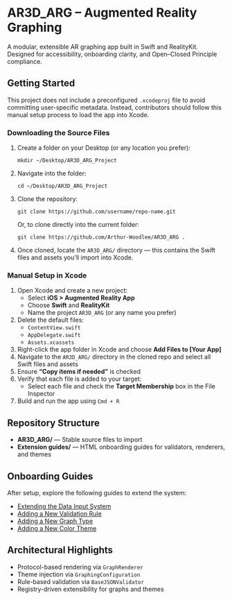 
<body>

  <h1>AR3D_ARG – Augmented Reality Graphing</h1>
  <p>A modular, extensible AR graphing app built in Swift and RealityKit. Designed for accessibility, onboarding clarity, and Open–Closed Principle compliance.</p>

  <h2>Getting Started</h2>
  <p>This project does not include a preconfigured <code>.xcodeproj</code> file to avoid committing user-specific metadata. Instead, contributors should follow this manual setup process to load the app into Xcode.</p>

  <h3>Downloading the Source Files</h3>
  <ol>
    <li>Create a folder on your Desktop (or any location you prefer):
      <pre><code>mkdir ~/Desktop/AR3D_ARG_Project</code></pre>
    </li>
    <li>Navigate into the folder:
      <pre><code>cd ~/Desktop/AR3D_ARG_Project</code></pre>
    </li>
    <li>Clone the repository:
      <pre><code>git clone https://github.com/username/repo-name.git</code></pre>
      <p>Or, to clone directly into the current folder:</p>
      <pre><code>git clone https://github.com/Arthur-Woodlee/AR3D_ARG .</code></pre>
    </li>
    <li>Once cloned, locate the <code>AR3D_ARG/</code> directory — this contains the Swift files and assets you'll import into Xcode.</li>
  </ol>

  <h3>Manual Setup in Xcode</h3>
  <ol>
    <li>Open Xcode and create a new project:
      <ul>
        <li>Select <strong>iOS > Augmented Reality App</strong></li>
        <li>Choose <strong>Swift</strong> and <strong>RealityKit</strong></li>
        <li>Name the project <code>AR3D_ARG</code> (or any name you prefer)</li>
      </ul>
    </li>
    <li>Delete the default files:
      <ul>
        <li><code>ContentView.swift</code></li>
        <li><code>AppDelegate.swift</code></li>
        <li><code>Assets.xcassets</code></li>
      </ul>
    </li>
    <li>Right-click the app folder in Xcode and choose <strong>Add Files to [Your App]</strong></li>
    <li>Navigate to the <code>AR3D_ARG/</code> directory in the cloned repo and select all Swift files and assets</li>
    <li>Ensure <strong>“Copy items if needed”</strong> is checked</li>
    <li>Verify that each file is added to your target:
      <ul>
        <li>Select each file and check the <strong>Target Membership</strong> box in the File Inspector</li>
      </ul>
    </li>
    <li>Build and run the app using <code>Cmd + R</code></li>
  </ol>

  <h2>Repository Structure</h2>
  <ul>
    <li><strong>AR3D_ARG/</strong> — Stable source files to import</li>
    <li><strong>Extension guides/</strong> — HTML onboarding guides for validators, renderers, and themes</li>
  </ul>

  <h2>Onboarding Guides</h2>
  <p>After setup, explore the following guides to extend the system:</p>
  <ul>
    <li><a href="Extension guides/ExtendDataInputSystem.html">Extending the Data Input System</a></li>
    <li><a href="Extension guides/AddValidationRule.html">Adding a New Validation Rule</a></li>
    <li><a href="Extension guides/AddGraphType.html">Adding a New Graph Type</a></li>
    <li><a href="Extension guides/AddColorTheme.html">Adding a New Color Theme</a></li>
  </ul>

  <h2>Architectural Highlights</h2>
  <ul>
    <li>Protocol-based rendering via <code>GraphRenderer</code></li>
    <li>Theme injection via <code>GraphingConfiguration</code></li>
    <li>Rule-based validation via <code>BaseJSONValidator</code></li>
    <li>Registry-driven extensibility for graphs and themes</li>
  </ul>
</body>

